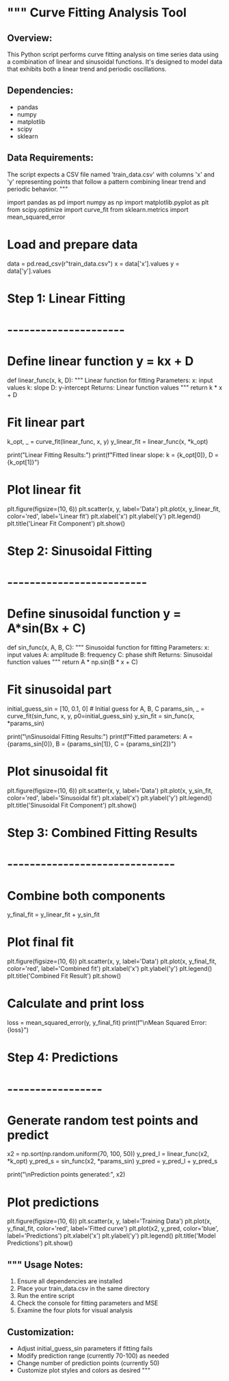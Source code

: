 """
Curve Fitting Analysis Tool
==========================

Overview:
---------
This Python script performs curve fitting analysis on time series data using a combination 
of linear and sinusoidal functions. It's designed to model data that exhibits both a 
linear trend and periodic oscillations.

Dependencies:
------------
- pandas
- numpy
- matplotlib
- scipy
- sklearn

Data Requirements:
----------------
The script expects a CSV file named 'train_data.csv' with columns 'x' and 'y'
representing points that follow a pattern combining linear trend and periodic behavior.
"""

import pandas as pd
import numpy as np
import matplotlib.pyplot as plt
from scipy.optimize import curve_fit
from sklearn.metrics import mean_squared_error

# Load and prepare data
data = pd.read_csv(r"train_data.csv")
x = data['x'].values
y = data['y'].values

# Step 1: Linear Fitting
# ---------------------
# Define linear function y = kx + D
def linear_func(x, k, D):
    """
    Linear function for fitting
    Parameters:
        x: input values
        k: slope
        D: y-intercept
    Returns:
        Linear function values
    """
    return k * x + D

# Fit linear part
k_opt, _ = curve_fit(linear_func, x, y)
y_linear_fit = linear_func(x, *k_opt)

print("Linear Fitting Results:")
print(f"Fitted linear slope: k = {k_opt[0]}, D = {k_opt[1]}")

# Plot linear fit
plt.figure(figsize=(10, 6))
plt.scatter(x, y, label='Data')
plt.plot(x, y_linear_fit, color='red', label='Linear fit')
plt.xlabel('x')
plt.ylabel('y')
plt.legend()
plt.title('Linear Fit Component')
plt.show()

# Step 2: Sinusoidal Fitting
# -------------------------
# Define sinusoidal function y = A*sin(Bx + C)
def sin_func(x, A, B, C):
    """
    Sinusoidal function for fitting
    Parameters:
        x: input values
        A: amplitude
        B: frequency
        C: phase shift
    Returns:
        Sinusoidal function values
    """
    return A * np.sin(B * x + C)

# Fit sinusoidal part
initial_guess_sin = [10, 0.1, 0]  # Initial guess for A, B, C
params_sin, _ = curve_fit(sin_func, x, y, p0=initial_guess_sin)
y_sin_fit = sin_func(x, *params_sin)

print("\nSinusoidal Fitting Results:")
print(f"Fitted parameters: A = {params_sin[0]}, B = {params_sin[1]}, C = {params_sin[2]}")

# Plot sinusoidal fit
plt.figure(figsize=(10, 6))
plt.scatter(x, y, label='Data')
plt.plot(x, y_sin_fit, color='red', label='Sinusoidal fit')
plt.xlabel('x')
plt.ylabel('y')
plt.legend()
plt.title('Sinusoidal Fit Component')
plt.show()

# Step 3: Combined Fitting Results
# ------------------------------
# Combine both components
y_final_fit = y_linear_fit + y_sin_fit

# Plot final fit
plt.figure(figsize=(10, 6))
plt.scatter(x, y, label='Data')
plt.plot(x, y_final_fit, color='red', label='Combined fit')
plt.xlabel('x')
plt.ylabel('y')
plt.legend()
plt.title('Combined Fit Result')
plt.show()

# Calculate and print loss
loss = mean_squared_error(y, y_final_fit)
print(f"\nMean Squared Error: {loss}")

# Step 4: Predictions
# -----------------
# Generate random test points and predict
x2 = np.sort(np.random.uniform(70, 100, 50))
y_pred_l = linear_func(x2, *k_opt)
y_pred_s = sin_func(x2, *params_sin)
y_pred = y_pred_l + y_pred_s

print("\nPrediction points generated:", x2)

# Plot predictions
plt.figure(figsize=(10, 6))
plt.scatter(x, y, label='Training Data')
plt.plot(x, y_final_fit, color='red', label='Fitted curve')
plt.plot(x2, y_pred, color='blue', label='Predictions')
plt.xlabel('x')
plt.ylabel('y')
plt.legend()
plt.title('Model Predictions')
plt.show()

"""
Usage Notes:
-----------
1. Ensure all dependencies are installed
2. Place your train_data.csv in the same directory
3. Run the entire script
4. Check the console for fitting parameters and MSE
5. Examine the four plots for visual analysis

Customization:
-------------
- Adjust initial_guess_sin parameters if fitting fails
- Modify prediction range (currently 70-100) as needed
- Change number of prediction points (currently 50)
- Customize plot styles and colors as desired
"""
